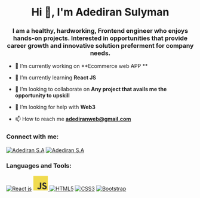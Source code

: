 <h1 align="center">Hi 👋, I'm Adediran Sulyman</h1>
<h3 align="center">I am a healthy, hardworking, Frontend engineer who enjoys hands-on projects. Interested in opportunities that provide career growth and innovative solution preferment for company needs.</h3>


- 🔭 I’m currently working on **Ecommerce web APP **

- 🌱 I’m currently learning **React JS**

- 👯 I’m looking to collaborate on **Any project that avails me the opportunity to upskill**

- 🤝 I’m looking for help with **Web3**

- 📫 How to reach me **adediranweb@gmail.com**

<h3 align="left">Connect with me:</h3>
<p align="left">
<a href="https://twitter.com/Irenitemi007" target="blank"><img align="center" src="https://raw.githubusercontent.com/rahuldkjain/github-profile-readme-generator/master/src/images/icons/Social/twitter.svg" alt="Adediran S.A" height="30" width="40" /></a>
<a href=" https://www.linkedin.com/in/adediran-sulyman" target="blank"><img align="center" src="https://raw.githubusercontent.com/rahuldkjain/github-profile-readme-generator/master/src/images/icons/Social/linked-in-alt.svg" alt="Adediran S.A" height="30" width="40" /></a>
</p>

<h3 align="left">Languages and Tools:</h3>
<p align="left">
 <a href="https://www.w3schools.com/REACT/DEFAULT.ASP" target="_blank" rel="noreferrer"><img src="https://www.freecodecamp.org/news/content/images/size/w2000/2021/06/Ekran-Resmi-2019-11-18-18.08.13.png" width="36" height="36" alt="React js" /></a> 
<a href="https://developer.mozilla.org/en-US/docs/Web/JavaScript" target="_blank" rel="noreferrer"> <img src="https://raw.githubusercontent.com/devicons/devicon/master/icons/javascript/javascript-original.svg" alt="javascript" width="40" height="40"/> </a> 
 <a href="https://developer.mozilla.org/en-US/docs/Glossary/HTML5" target="_blank" rel="noreferrer"><img src="https://raw.githubusercontent.com/danielcranney/readme-generator/main/public/icons/skills/html5-colored.svg" width="36" height="36" alt="HTML5" /></a>
 <a href="https://www.w3.org/TR/CSS/#css" target="_blank" rel="noreferrer"><img src="https://raw.githubusercontent.com/danielcranney/readme-generator/main/public/icons/skills/css3-colored.svg" width="36" height="36" alt="CSS3" /></a>
<a href="https://getbootstrap.com/" target="_blank" rel="noreferrer"><img src="https://raw.githubusercontent.com/danielcranney/readme-generator/main/public/icons/skills/bootstrap-colored.svg" width="36" height="36" alt="Bootstrap" /></a>
</p>
